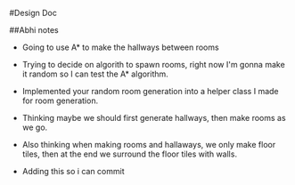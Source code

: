 #Design Doc

##Abhi notes
* Going to use A* to make the hallways between rooms
* Trying to decide on algorith to spawn rooms, 
right now I'm gonna make it random so I can test the A* algorithm.
  
* Implemented your random room generation into a helper class I made for room generation.
* Thinking maybe we should first generate hallways, then make rooms as we go.
* Also thinking when making rooms and hallaways, we only make floor tiles, then at the end we 
surround the floor tiles with walls.
* Adding this so i can commit  
  